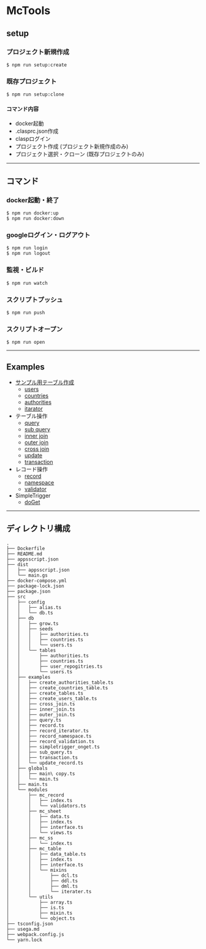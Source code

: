 # McTools


## setup

### プロジェクト新規作成
```
$ npm run setup:create
```

### 既存プロジェクト
```
$ npm run setup:clone
```

#### コマンド内容
- docker起動
- .clasprc.json作成
- claspログイン
- プロジェクト作成 (プロジェクト新規作成のみ)
- プロジェクト選択・クローン (既存プロジェクトのみ)

___

## コマンド

### docker起動・終了
```
$ npm run docker:up
$ npm run docker:down
```

### googleログイン・ログアウト
```
$ npm run login
$ npm run logout
```

### 監視・ビルド
```
$ npm run watch
```

### スクリプトプッシュ
```
$ npm run push
```

### スクリプトオープン
```
$ npm run open
```

___

## Examples
- [サンプル用テーブル作成](https://github.com/mcaz/mc-tools/blob/master/src/examples/create_tables.ts)
  - [users](https://github.com/mcaz/mc-tools/blob/master/src/examples/create_users_table.ts)
  - [countries](https://github.com/mcaz/mc-tools/blob/master/src/examples/create_countries_table.ts)
  - [authorities](https://github.com/mcaz/mc-tools/blob/master/src/examples/create_authorities_table.ts)
  - [itarator](https://github.com/mcaz/mc-tools/blob/master/src/examples/record_iterator.ts)
- テーブル操作
  - [query](https://github.com/mcaz/mc-tools/blob/master/src/examples/query.ts)
  - [sub query](https://github.com/mcaz/mc-tools/blob/master/src/examples/sub_query.ts)
  - [inner join](https://github.com/mcaz/mc-tools/blob/master/src/examples/inner_join.ts)
  - [outer join](https://github.com/mcaz/mc-tools/blob/master/src/examples/outer_join.ts)
  - [cross join](https://github.com/mcaz/mc-tools/blob/master/src/examples/cross_join.ts)
  - [update](https://github.com/mcaz/mc-tools/blob/master/src/examples/update_record.ts)
  - [transaction](https://github.com/mcaz/mc-tools/blob/master/src/examples/transaction.ts)
- レコード操作
  - [record](https://github.com/mcaz/mc-tools/blob/master/src/examples/query.ts)
  - [namespace](https://github.com/mcaz/mc-tools/blob/master/src/examples/record_namespace.ts)
  - [validator](https://github.com/mcaz/mc-tools/blob/master/src/examples/record_validation.ts)
- SimpleTrigger
  - [doGet](https://github.com/mcaz/mc-tools/blob/master/src/examples/simpletrigger_onget.ts)


___

## ディレクトリ構成
```
.
├── Dockerfile
├── README.md
├── appsscript.json
├── dist
│   ├── appsscript.json
│   └── main.gs
├── docker-compose.yml
├── package-lock.json
├── package.json
├── src
│   ├── config
│   │   ├── alias.ts
│   │   └── db.ts
│   ├── db
│   │   ├── grow.ts
│   │   ├── seeds
│   │   │   ├── authorities.ts
│   │   │   ├── countries.ts
│   │   │   └── users.ts
│   │   └── tables
│   │       ├── authorities.ts
│   │       ├── countries.ts
│   │       ├── user_repogitries.ts
│   │       └── users.ts
│   ├── examples
│   │   ├── create_authorities_table.ts
│   │   ├── create_countries_table.ts
│   │   ├── create_tables.ts
│   │   ├── create_users_table.ts
│   │   ├── cross_join.ts
│   │   ├── inner_join.ts
│   │   ├── outer_join.ts
│   │   ├── query.ts
│   │   ├── record.ts
│   │   ├── record_iterator.ts
│   │   ├── record_namespace.ts
│   │   ├── record_validation.ts
│   │   ├── simpletrigger_onget.ts
│   │   ├── sub_query.ts
│   │   ├── transaction.ts
│   │   └── update_record.ts
│   ├── globals
│   │   ├── main\ copy.ts
│   │   └── main.ts
│   ├── main.ts
│   └── modules
│       ├── mc_record
│       │   ├── index.ts
│       │   └── validators.ts
│       ├── mc_sheet
│       │   ├── data.ts
│       │   ├── index.ts
│       │   ├── interface.ts
│       │   └── views.ts
│       ├── mc_ss
│       │   └── index.ts
│       ├── mc_table
│       │   ├── data_table.ts
│       │   ├── index.ts
│       │   ├── interface.ts
│       │   └── mixins
│       │       ├── dcl.ts
│       │       ├── ddl.ts
│       │       ├── dml.ts
│       │       └── iterater.ts
│       └── utils
│           ├── array.ts
│           ├── is.ts
│           ├── mixin.ts
│           └── object.ts
├── tsconfig.json
├── usega.md
├── webpack.config.js
└── yarn.lock

```
